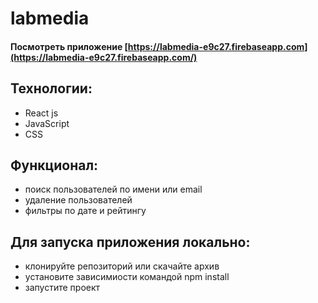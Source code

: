 # labmedia

#### Посмотреть приложение [https://labmedia-e9c27.firebaseapp.com](https://labmedia-e9c27.firebaseapp.com/)

## Технологии:
* React js
* JavaScript
* CSS

## Функционал:
* поиск пользователей по имени или email
* удаление пользователей
* фильтры по дате и рейтингу

## Для запуска приложения локально:
* клонируйте репозиторий или скачайте архив
* установите зависимиости командой npm install
* запустите проект
